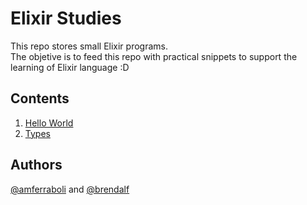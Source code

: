 # Elixir Studies

This repo stores small Elixir programs.  
The objetive is to feed this repo with practical snippets to support the learning of Elixir language :D

## Contents
1. [Hello World](hello_elixir.exs)
2. [Types](elixir_types.exs)

## Authors
[@amferraboli](https://github.com/amferraboli) and [@brendalf](https://github.com/brendalf)
